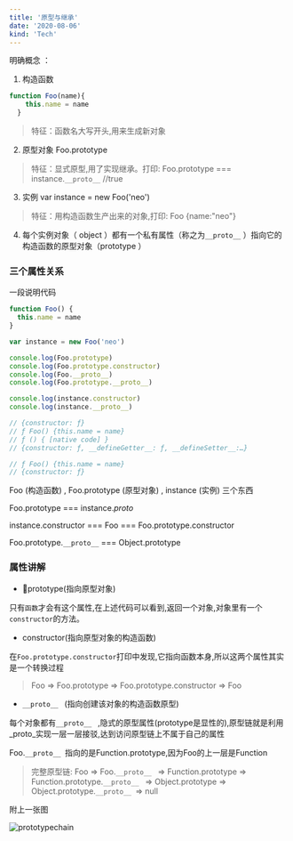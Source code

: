 ```yaml
---
title: '原型与继承'
date: '2020-08-06'
kind: 'Tech'
---
```


明确概念 ： 
1. 构造函数


```js 
function Foo(name){
    this.name = name
  } 
```

> 特征：函数名大写开头,用来生成新对象

2. 原型对象 Foo.prototype

> 特征：显式原型,用了实现继承。打印: Foo.prototype === instance.```__proto__```   //true


3. 实例 var instance = new Foo('neo') 

> 特征：用构造函数生产出来的对象,打印: Foo {name:"neo"}

4. 每个实例对象（ object ）都有一个私有属性（称之为```__proto__``` ）指向它的构造函数的原型对象（prototype ）

### 三个属性关系

一段说明代码

```js
function Foo() {
  this.name = name
}

var instance = new Foo('neo')

console.log(Foo.prototype)
console.log(Foo.prototype.constructor)
console.log(Foo.__proto__)
console.log(Foo.prototype.__proto__)

console.log(instance.constructor)
console.log(instance.__proto__)

// {constructor: ƒ}
// ƒ Foo() {this.name = name}
// ƒ () { [native code] }
// {constructor: ƒ, __defineGetter__: ƒ, __defineSetter__:…}

// ƒ Foo() {this.name = name}
// {constructor: ƒ}
```

Foo (构造函数) , Foo.prototype (原型对象) ,  instance (实例) 三个东西

Foo.prototype === instance._proto_

instance.constructor === Foo === Foo.prototype.constructor 

Foo.prototype.```__proto__``` === Object.prototype

### 属性讲解

- prototype(指向原型对象)

只有`函数`才会有这个属性,在上述代码可以看到,返回一个对象,对象里有一个```constructor```的方法。

- constructor(指向原型对象的构造函数)

在```Foo.prototype.constructor```打印中发现,它指向函数本身,所以这两个属性其实是一个转换过程

> Foo => Foo.prototype => Foo.prototype.constructor => Foo

- ```__proto__ ``` (指向创建该对象的构造函数原型)

每个对象都有```__proto__ ``` ,隐式的原型属性(prototype是显性的),原型链就是利用_proto_实现一层一层接驳,达到访问原型链上不属于自己的属性

Foo.```__proto__ ```指向的是Function.prototype,因为Foo的上一层是Function

> 完整原型链: Foo => Foo.```__proto__ ``` => Function.prototype => Function.prototype.```__proto__ ``` => Object.prototype => Object.prototype.```__proto__ ```=> null

附上一张图

![prototypechain](../images/PrototypeChain.png)

